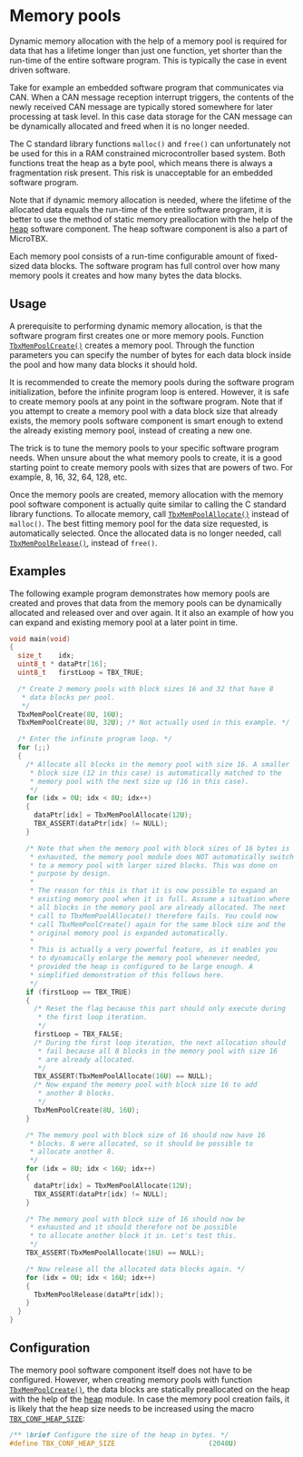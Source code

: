 # Memory pools

Dynamic memory allocation with the help of a memory pool is required for data that has a lifetime longer than just one function, yet shorter than the run-time of the entire software program. This is typically the case in event driven software.

Take for example an embedded software program that communicates via CAN. When a CAN message reception interrupt triggers, the contents of the newly received CAN message are typically stored somewhere for later processing at task level. In this case data storage for the CAN message can be dynamically allocated and freed when it is no longer needed.

The C standard library functions `malloc()` and `free()` can unfortunately not be used for this in a RAM constrained microcontroller based system. Both functions treat the heap as
a byte pool, which means there is always a fragmentation risk present. This risk is unacceptable for an embedded software program.

Note that if dynamic memory allocation is needed, where the lifetime of the allocated data equals the run-time of the entire software program, it is better to use the method of static memory preallocation with the help of the [heap](heap.md) software component. The heap software component is also a part of MicroTBX.

Each memory pool consists of a run-time configurable amount of fixed-sized data blocks. The software program has full control over how many memory pools it creates and how many bytes the data blocks.

## Usage

A prerequisite to performing dynamic memory allocation, is that the software program first
creates one or more memory pools. Function [`TbxMemPoolCreate()`](apiref.md#tbxmempoolcreate) creates a memory pool. Through the function parameters you can specify the number of bytes for each data block inside the pool and how many data blocks it should hold.

It is recommended to create the memory pools during the software program initialization, before the infinite program loop is entered. However, it is safe to create memory pools at any point in the software program. Note that if you attempt to create a memory pool with a data block size that already exists, the memory pools software component is smart enough to
extend the already existing memory pool, instead of creating a new one.


The trick is to tune the memory pools to your specific software program needs. When unsure about the what memory pools to create, it is a good starting point to create memory pools with sizes that are powers of two. For example, 8, 16, 32, 64, 128, etc.

Once the memory pools are created, memory allocation with the memory pool software component is actually quite similar to calling the C standard library functions. To allocate memory, call [`TbxMemPoolAllocate()`](apiref.md#tbxmempoolallocate) instead of `malloc()`. The best fitting memory pool for the data size requested, is automatically selected. Once the allocated data is no longer needed, call [`TbxMemPoolRelease()`](apiref.md#tbxmempoolrelease), instead of `free()`.

## Examples

The following example program demonstrates how memory pools are created and proves that data from the memory pools can be dynamically allocated and released over and over again. It it also an example of how you can expand and
existing memory pool at a later point in time.

```c
void main(void)
{
  size_t    idx;
  uint8_t * dataPtr[16];
  uint8_t   firstLoop = TBX_TRUE;

  /* Create 2 memory pools with block sizes 16 and 32 that have 8
   * data blocks per pool.
   */
  TbxMemPoolCreate(8U, 16U);
  TbxMemPoolCreate(8U, 32U); /* Not actually used in this example. */

  /* Enter the infinite program loop. */
  for (;;)
  {
    /* Allocate all blocks in the memory pool with size 16. A smaller
     * block size (12 in this case) is automatically matched to the
     * memory pool with the next size up (16 in this case).
     */
    for (idx = 0U; idx < 8U; idx++)
    {
      dataPtr[idx] = TbxMemPoolAllocate(12U);
      TBX_ASSERT(dataPtr[idx] != NULL);
    }

    /* Note that when the memory pool with block sizes of 16 bytes is
     * exhausted, the memory pool module does NOT automatically switch
     * to a memory pool with larger sized blocks. This was done on
     * purpose by design.
     *
     * The reason for this is that it is now possible to expand an
     * existing memory pool when it is full. Assume a situation where
     * all blocks in the memory pool are already allocated. The next
     * call to TbxMemPoolAllocate() therefore fails. You could now
     * call TbxMemPoolCreate() again for the same block size and the
     * original memory pool is expanded automatically.
     *
     * This is actually a very powerful feature, as it enables you
     * to dynamically enlarge the memory pool whenever needed,
     * provided the heap is configured to be large enough. A
     * simplified demonstration of this follows here.
     */
    if (firstLoop == TBX_TRUE)
    {
      /* Reset the flag because this part should only execute during
       * the first loop iteration.
       */
      firstLoop = TBX_FALSE;
      /* During the first loop iteration, the next allocation should
       * fail because all 8 blocks in the memory pool with size 16
       * are already allocated.
       */
      TBX_ASSERT(TbxMemPoolAllocate(16U) == NULL);
      /* Now expand the memory pool with block size 16 to add
       * another 8 blocks.
       */
      TbxMemPoolCreate(8U, 16U);
    }

    /* The memory pool with block size of 16 should now have 16
     * blocks. 8 were allocated, so it should be possible to
     * allocate another 8.
     */
    for (idx = 8U; idx < 16U; idx++)
    {
      dataPtr[idx] = TbxMemPoolAllocate(12U);
      TBX_ASSERT(dataPtr[idx] != NULL);
    }

    /* The memory pool with block size of 16 should now be
     * exhausted and it should therefore not be possible
     * to allocate another block it in. Let's test this.
     */
    TBX_ASSERT(TbxMemPoolAllocate(16U) == NULL);

    /* Now release all the allocated data blocks again. */
    for (idx = 0U; idx < 16U; idx++)
    {
      TbxMemPoolRelease(dataPtr[idx]);
    }
  }
}
```

## Configuration

The memory pool software component itself does not have to be configured. However, when
creating memory pools with function [`TbxMemPoolCreate()`](apiref.md#tbxmempoolcreate), the data blocks are statically preallocated on the heap with the help of the [heap](heap.md) module. In case the memory pool creation fails, it is likely that the heap size needs to be increased using the macro [`TBX_CONF_HEAP_SIZE`](apiref.md#configuration):

```c
/** \brief Configure the size of the heap in bytes. */
#define TBX_CONF_HEAP_SIZE                       (2048U)
```
